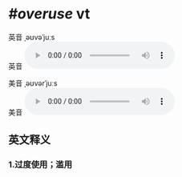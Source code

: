 # ***\#overuse*** vt
英音 ˌəʊvəˈjuːs  
英音
<audio src="./media/overuse1_AAC.aac" controls="controls"></audio>

美音 ˌəʊvərˈjuːs  
美音
<audio src="./media/overuse2_AAC.aac" controls="controls"></audio>



  

英文释义
---
### 1.**过度使用；滥用**  


